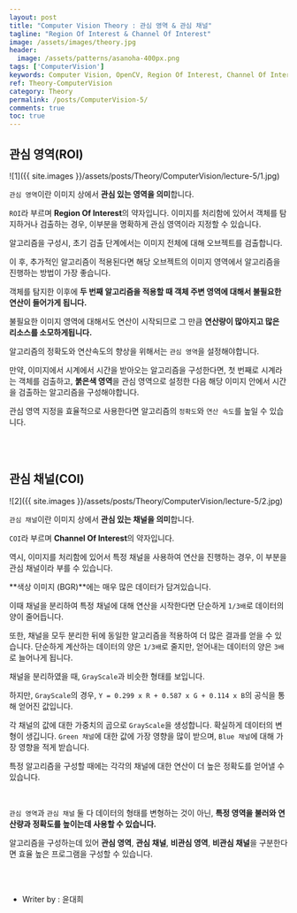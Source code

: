 ```yaml
---
layout: post
title: "Computer Vision Theory : 관심 영역 & 관심 채널"
tagline: "Region Of Interest & Channel Of Interest"
image: /assets/images/theory.jpg
header:
  image: /assets/patterns/asanoha-400px.png
tags: ['ComputerVision']
keywords: Computer Vision, OpenCV, Region Of Interest, Channel Of Interest
ref: Theory-ComputerVision
category: Theory
permalink: /posts/ComputerVision-5/
comments: true
toc: true
---
```


## 관심 영역(ROI)

![1]({{ site.images }}/assets/posts/Theory/ComputerVision/lecture-5/1.jpg)

`관심 영역`이란 이미지 상에서 **관심 있는 영역을 의미**합니다.

`ROI`라 부르며 **Region Of Interest**의 약자입니다. 이미지를 처리함에 있어서 객체를 탐지하거나 검출하는 경우, 이부분을 명확하게 관심 영역이라 지정할 수 있습니다.

알고리즘을 구성시, 초기 검출 단계에서는 이미지 전체에 대해 오브젝트를 검출합니다.

이 후, 추가적인 알고리즘이 적용된다면 해당 오브젝트의 이미지 영역에서 알고리즘을 진행하는 방법이 가장 좋습니다.

객체를 탐지한 이후에 **두 번째 알고리즘을 적용할 때 객체 주변 영역에 대해서 불필요한 연산이 들어가게 됩니다.**

불필요한 이미지 영역에 대해서도 연산이 시작되므로 그 만큼 **연산량이 많아지고 많은 리소스를 소모하게됩니다.**

알고리즘의 정확도와 연산속도의 향상을 위해서는 `관심 영역`을 설정해야합니다.

만약, 이미지에서 시계에서 시간을 받아오는 알고리즘을 구성한다면, 첫 번째로 시계라는 객체를 검출하고, **붉은색 영역**을 관심 영역으로 설정한 다음 해당 이미지 안에서 시간을 검출하는 알고리즘을 구성해야합니다.

관심 영역 지정을 효율적으로 사용한다면 알고리즘의 `정확도`와 `연산 속도`를 높일 수 있습니다.

<br>
<br>

## 관심 채널(COI)

![2]({{ site.images }}/assets/posts/Theory/ComputerVision/lecture-5/2.jpg)

`관심 채널`이란 이미지 상에서 **관심 있는 채널을 의미**합니다.

`COI`라 부르며 **Channel Of Interest**의 약자입니다.

역시, 이미지를 처리함에 있어서 특정 채널을 사용하여 연산을 진행하는 경우, 이 부분을 관심 채널이라 부를 수 있습니다.

**색상 이미지 (BGR)**에는 매우 많은 데이터가 담겨있습니다.

이때 채널을 분리하여 특정 채널에 대해 연산을 시작한다면 단순하게 `1/3배`로 데이터의 양이 줄어듭니다.

또한, 채널을 모두 분리한 뒤에 동일한 알고리즘을 적용하여 더 많은 결과를 얻을 수 있습니다. 단순하게 계산하는 데이터의 양은 `1/3배`로 줄지만, 얻어내는 데이터의 양은 `3배`로 늘어나게 됩니다.

채널을 분리하였을 때, `GrayScale`과 비슷한 형태를 보입니다.

하지만, `GrayScale`의 경우, `Y = 0.299 x R + 0.587 x G + 0.114 x B`의 공식을 통해 얻어진 값입니다.

각 채널의 값에 대한 가중치의 곱으로 `GrayScale`을 생성합니다. 확실하게 데이터의 변형이 생깁니다. `Green 채널`에 대한 값에 가장 영향을 많이 받으며, `Blue 채널`에 대해 가장 영향을 적게 받습니다.

특정 알고리즘을 구성할 때에는 각각의 채널에 대한 연산이 더 높은 정확도를 얻어낼 수 있습니다. 

<br>

`관심 영역`과 `관심 채널` 둘 다 데이터의 형태를 변형하는 것이 아닌, **특정 영역을 불러와 연산량과 정확도를 높이는데 사용할 수 있습니다.**

알고리즘을 구성하는데 있어 **관심 영역**, **관심 채널**, **비관심 영역**, **비관심 채널**을 구분한다면 효율 높은 프로그램을 구성할 수 있습니다.

<br>
<br>

* Writer by : 윤대희
